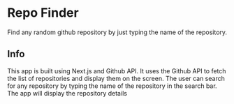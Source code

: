 # Repo Finder 

Find any random github repository by just typing the name of the repository.

## Info 
This app is built using Next.js and Github API. It uses the Github API to fetch the list of repositories and display them on the screen. The user can search for any repository by typing the name of the repository in the search bar. The app will display the repository details